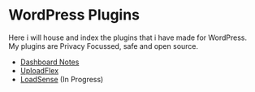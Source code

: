 # WordPress Plugins

Here i will house and index the plugins that i have made for WordPress.<br>
My plugins are Privacy Focussed, safe and open source.

- [Dashboard Notes](https://github.com/johnoltmans/JOLT-Dashboard-Notes)
- [UploadFlex](https://github.com/johnoltmans/JOLT-UploadFlex/tree/main)
- [LoadSense](https://github.com/johnoltmans/JOLT-LoadSense) (In Progress)
